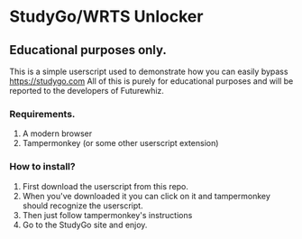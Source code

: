 # StudyGo/WRTS Unlocker
## Educational purposes only.
This is a simple userscript used to demonstrate how you can easily bypass https://studygo.com
All of this is purely for educational purposes and will be reported to the developers of Futurewhiz.

### Requirements.
1. A modern browser
2. Tampermonkey (or some other userscript extension)

### How to install?
1. First download the userscript from this repo.
2. When you've downloaded it you can click on it and tampermonkey should recognize the userscript.
3. Then just follow tampermonkey's instructions
4. Go to the StudyGo site and enjoy.
